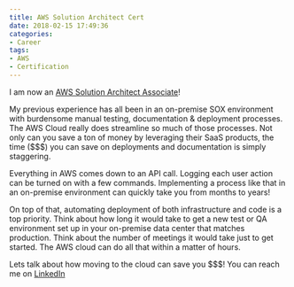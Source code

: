 ```yaml
---
title: AWS Solution Architect Cert
date: 2018-02-15 17:49:36
categories:
- Career
tags:
- AWS
- Certification
---
```


I am now an [AWS Solution Architect Associate](https://www.certmetrics.com/amazon/public/badge.aspx?i=1&t=c&d=2018-02-15&ci=AWS00430147&dm=80)!

My previous experience has all been in an on-premise SOX environment with burdensome manual testing, documentation & deployment processes. The AWS Cloud really does streamline so much of those processes. Not only can you save a ton of money by leveraging their SaaS products, the time ($$$) you can save on deployments and documentation is simply staggering.

<!-- more -->

Everything in AWS comes down to an API call. Logging each user action can be turned on with a few commands. Implementing a process like that in an on-premise environment can quickly take you from months to years!

On top of that, automating deployment of both infrastructure and code is a top priority. Think about how long it would take to get a new test or QA environment set up in your on-premise data center that matches production. Think about the number of meetings it would take just to get started. The AWS cloud can do all that within a matter of hours.

Lets talk about how moving to the cloud can save you $$$! You can reach me on   [LinkedIn](https://www.linkedin.com/in/ibliskavka)
